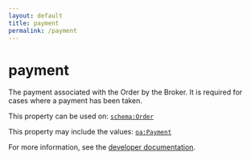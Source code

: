 ```yaml
---
layout: default
title: payment
permalink: /payment
---
```


# payment
The payment associated with the Order by the Broker. It is required for cases where a payment has been taken.

This property can be used on: [`schema:Order`](https://schema.org/Order)

This property may include the values: [`oa:Payment`](https://openactive.io/Payment)

For more information, see the [developer documentation](https://developer.openactive.io/data-model/types/).